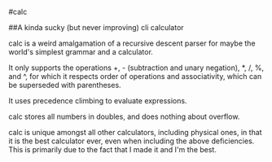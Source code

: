 #calc

##A kinda sucky (but never improving) cli calculator

calc is a weird amalgamation of a recursive descent parser for maybe the world's simplest grammar and a calculator.

It only supports the operations +, - (subtraction and unary negation), *, /, %, and ^, for which it respects order of operations and associativity, which can be superseded with parentheses.

It uses precedence climbing to evaluate expressions.

calc stores all numbers in doubles, and does nothing about overflow.

calc is unique amongst all other calculators, including physical ones, in that it is the best calculator ever, even when including the above deficiencies. This is primarily due to the fact that I made it and I'm the best.
